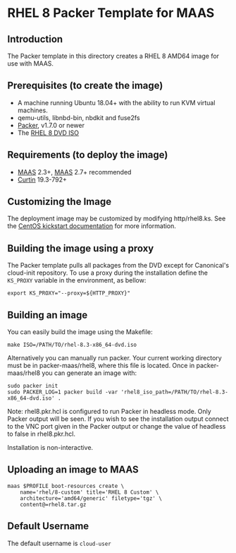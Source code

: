 # RHEL 8 Packer Template for MAAS

## Introduction

The Packer template in this directory creates a RHEL 8 AMD64 image for use with MAAS.

## Prerequisites (to create the image)

* A machine running Ubuntu 18.04+ with the ability to run KVM virtual machines.
* qemu-utils, libnbd-bin, nbdkit and fuse2fs
* [Packer](https://www.packer.io/intro/getting-started/install.html), v1.7.0 or newer
* The [RHEL 8 DVD ISO](https://developers.redhat.com/products/rhel/download)

## Requirements (to deploy the image)

* [MAAS](https://maas.io) 2.3+, [MAAS](https://maas.io) 2.7+ recommended
* [Curtin](https://launchpad.net/curtin) 19.3-792+

## Customizing the Image

The deployment image may be customized by modifying http/rhel8.ks. See the [CentOS kickstart documentation](https://docs.centos.org/en-US/centos/install-guide/Kickstart2/) for more information.

## Building the image using a proxy

The Packer template pulls all packages from the DVD except for Canonical's
cloud-init repository. To use a proxy during the installation define the
`KS_PROXY` variable in the environment, as bellow:

```shell
export KS_PROXY="--proxy=${HTTP_PROXY}"
```

## Building an image

You can easily build the image using the Makefile:

```shell
make ISO=/PATH/TO/rhel-8.3-x86_64-dvd.iso
```

Alternatively you can manually run packer. Your current working directory must
be in packer-maas/rhel8, where this file is located. Once in packer-maas/rhel8
you can generate an image with:

```shell
sudo packer init
sudo PACKER_LOG=1 packer build -var 'rhel8_iso_path=/PATH/TO/rhel-8.3-x86_64-dvd.iso' .
```

Note: rhel8.pkr.hcl is configured to run Packer in headless mode. Only Packer
output will be seen. If you wish to see the installation output connect to the
VNC port given in the Packer output or change the value of headless to false in
rhel8.pkr.hcl.

Installation is non-interactive.

## Uploading an image to MAAS

```shell
maas $PROFILE boot-resources create \
    name='rhel/8-custom' title='RHEL 8 Custom' \
    architecture='amd64/generic' filetype='tgz' \
    content@=rhel8.tar.gz
```

## Default Username

The default username is ```cloud-user```
